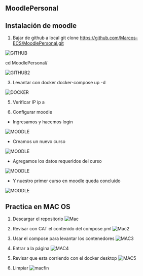 ## MoodlePersonal
##  Instalación de moodle

1. Bajar de github a local
git clone https://github.com/Marcos-ECS/MoodlePersonal.git

 ![GITHUB](IMG/Clone.png)

cd MoodlePersonal/

![GITHUB2](IMG/CD.png)

3. Levantar con docker
docker-compose up -d

![DOCKER](IMG/Docker%20compose%20up.png)

5. Verificar IP
ip a

6. Configurar moodle

- Ingresamos y hacemos login
  
![MOODLE](IMG/Login.png)

- Creamos un nuevo curso
  
![MOODLE](IMG/Crear%20un%20curso.png)

- Agregamos los datos requeridos del curso

![MOODLE](IMG/EditarCurso.png)
  
- Y nuestro primer curso en moodle queda concluido
  
![MOODLE](IMG/Fin.png)

## Practica en MAC OS

1. Descargar el repositorio
![Mac](PICS_MAC/IMG20231117114435.jpg)

2. Revisar con CAT el contenido del compose.yml
![Mac2](PICS_MAC/IMG20231117114459.jpg)

3. Usar el compose para levantar los contenedores
![MAC3](PICS_MAC/IMG20231117114615.jpg)

4. Entrar a la página
![MAC4](PICS_MAC/IMG20231117114703.jpg)

5. Revisar que esta corriendo con el docker desktop
![MAC5](PICS_MAC/IMG20231117114712.jpg)

6. Limpiar
![macfin](PICS_MAC/IMG20231117114839.jpg)

